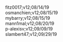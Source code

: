 fitz0017;v12;08/14/19<br/>
osmanchien;v12;08/15/19<br/>
mybarry;v12;08/15/19<br/>
mann1mal;v12;08/20/19<br/>
p-alexisv;v12;09/09/19<br/>
slambert47;v12;09/29/19<br/>
